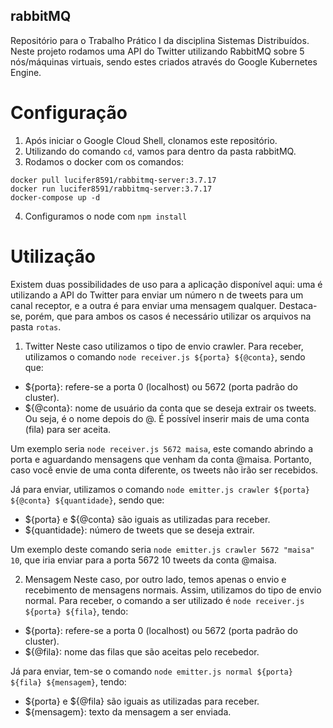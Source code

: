 ## rabbitMQ

Repositório para o Trabalho Prático I da disciplina Sistemas Distribuídos. Neste projeto rodamos uma API do Twitter utilizando RabbitMQ sobre 5 nós/máquinas virtuais, sendo estes criados através do Google Kubernetes Engine.

# Configuração
1. Após iniciar o Google Cloud Shell, clonamos este repositório.
2. Utilizando do comando `cd`, vamos para dentro da pasta rabbitMQ.
3. Rodamos o docker com os comandos:
```
docker pull lucifer8591/rabbitmq-server:3.7.17
docker run lucifer8591/rabbitmq-server:3.7.17
docker-compose up -d
```
4. Configuramos o node com `npm install`

# Utilização
Existem duas possibilidades de uso para a aplicação disponível aqui: uma é utilizando a API do Twitter para enviar um número n de tweets para um canal receptor, e a outra é para enviar uma mensagem qualquer. Destaca-se, porém, que para ambos os casos é necessário utilizar os arquivos na pasta `rotas`.

1. Twitter
Neste caso utilizamos o tipo de envio crawler. Para receber, utilizamos o comando `node receiver.js ${porta} ${@conta}`, sendo que:
- ${porta}: refere-se a porta 0 (localhost) ou 5672 (porta padrão do cluster).
- ${@conta}: nome de usuário da conta que se deseja extrair os tweets. Ou seja, é o nome depois do @. É possível inserir mais de uma conta (fila) para ser aceita.

Um exemplo seria `node receiver.js 5672 maisa`, este comando abrindo a porta e aguardando mensagens que venham da conta @maisa. Portanto, caso você envie de uma conta diferente, os tweets não irão ser recebidos.

Já para enviar, utilizamos o comando `node emitter.js crawler ${porta} ${@conta} ${quantidade}`, sendo que:
- ${porta} e ${@conta} são iguais as utilizadas para receber.
- ${quantidade}: número de tweets que se deseja extrair.

Um exemplo deste comando seria `node emitter.js crawler 5672 "maisa" 10`, que iria enviar para a porta 5672 10 tweets da conta @maisa. 

2. Mensagem
Neste caso, por outro lado, temos apenas o envio e recebimento de mensagens normais. Assim, utilizamos do tipo de envio normal. Para receber, o comando a ser utilizado é `node receiver.js ${porta} ${fila}`, tendo:
- ${porta}: refere-se a porta 0 (localhost) ou 5672 (porta padrão do cluster).
- ${@fila}: nome das filas que são aceitas pelo recebedor. 

Já para enviar, tem-se o comando `node emitter.js normal ${porta} ${fila} ${mensagem}`, tendo:
- ${porta} e ${@fila} são iguais as utilizadas para receber. 
- ${mensagem}: texto da mensagem a ser enviada. 
